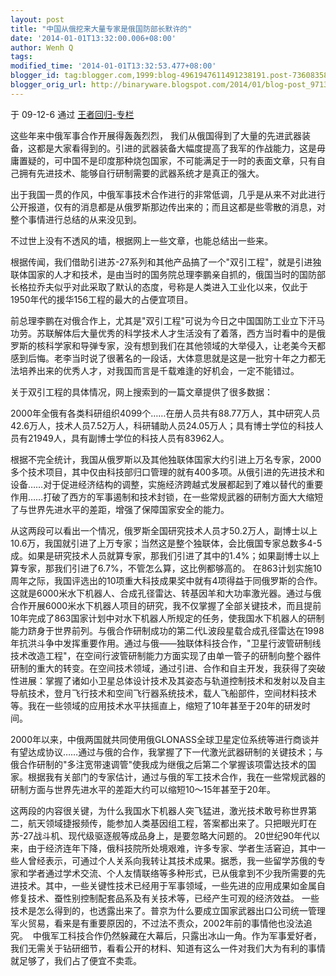 ```yaml
---
layout: post
title: "中国从俄挖来大量专家是俄国防部长默许的"
date: '2014-01-01T13:32:00.006+08:00'
author: Wenh Q
tags:
modified_time: '2014-01-01T13:32:53.477+08:00'
blogger_id: tag:blogger.com,1999:blog-4961947611491238191.post-7360835800772433606
blogger_orig_url: http://binaryware.blogspot.com/2014/01/blog-post_9713.html
---
```

于 09-12-6 通过 [王者回归-专栏](http://blog.china.com/u/060604/863/)

这些年来中俄军事合作开展得轰轰烈烈，
我们从俄国得到了大量的先进武器装备，这都是大家看得到的。引进的武器装备大幅度提高了我军的作战能力，这是毋庸置疑的，可中国不是印度那种烧包国家，不可能满足于一时的表面文章，只有自己拥有先进技术、能够自行研制需要的武器系统才是真正的强大。

出于我国一贯的作风，中俄军事技术合作进行的非常低调，几乎是从来不对此进行公开报道，仅有的消息都是从俄罗斯那边传出来的；而且这都是些零散的消息，对整个事情进行总结的从来没见到。

不过世上没有不透风的墙，根据网上一些文章，也能总结出一些来。

根据传闻，我们借助引进苏-27系列和其他产品搞了一个"双引工程"，就是引进独联体国家的人才和技术，是由当时的国务院总理李鹏亲自抓的，俄国当时的国防部长格拉乔夫似乎对此采取了默认的态度，号称是人类进入工业化以来，仅此于1950年代的援华156工程的最大的占便宜项目。

前总理李鹏在对俄合作上，尤其是"双引工程"可说为今日之中国国防工业立下汗马功劳。苏联解体后大量优秀的科学技术人才生活没有了着落，西方当时看中的是俄罗斯的核科学家和导弹专家，没有想到我们在其他领域的大举侵入，让老美今天都感到后悔。老李当时说了很著名的一段话，大体意思就是这是一批穷十年之力都无法培养出来的优秀人才，对我国而言是千载难逢的好机会，一定不能错过。

关于双引工程的具体情况，网上搜索到的一篇文章提供了很多数据：

2000年全俄有各类科研组织4099个……在册人员共有88.77万人，其中研究人员42.6万人，技术人员7.52万人，科研辅助人员24.05万人；具有博士学位的科技人员有21949人，具有副博士学位的科技人员有83962人。

根据不完全统计，我国从俄罗斯以及其他独联体国家大约引进上万名专家，2000多个技术项目，其中仅由科技部归口管理的就有400多项。从俄引进的先进技术和设备……对于促进经济结构的调整，实施经济跨越式发展都起到了难以替代的重要作用……打破了西方的军事遏制和技术封锁，在一些常规武器的研制方面大大缩短了与世界先进水平的差距，增强了保障国家安全的能力。

从这两段可以看出一个情况，俄罗斯全国研究技术人员才50.2万人，副博士以上10.6万，我国就引进了上万专家；当然这是整个独联体，会比俄国专家总数多4-5成。如果是研究技术人员就算专家，那我们引进了其中的1.4%；如果副博士以上算专家，那我们引进了6.7%，不管怎么算，这比例都够高的。
在863计划实施10周年之际，我国评选出的10项重大科技成果奖中就有4项得益于同俄罗斯的合作。这就是6000米水下机器人、合成孔径雷达、转基因羊和大功率激光器。通过与俄合作开展6000米水下机器人项目的研究，我不仅掌握了全部关键技术，而且提前10年完成了863国家计划中对水下机器人所规定的任务，使我国水下机器人的研制能力跻身于世界前列。与俄合作研制成功的第二代L波段星载合成孔径雷达在1998年抗洪斗争中发挥重要作用。通过与俄——独联体科技合作，"卫星行波管研制线技术改造工程"，在空间行波管研制能力方面实现了由单一管子的研制向整个器件研制的重大的转变。在空间技术领域，通过引进、合作和自主开发，我获得了突破性进展：掌握了诸如小卫星总体设计技术及其姿态与轨道控制技术和发射以及自主导航技术，登月飞行技术和空间飞行器系统技术，载人飞船部件，空间材料技术等。我在一些领域的应用技术水平扶摇直上，缩短了10年甚至于20年的研发时间。

2000年以来，中俄两国就共同使用俄GLONASS全球卫星定位系统等进行商谈并有望达成协议……通过与俄的合作，我掌握了下一代激光武器研制的关键技术；与俄合作研制的"多注宽带速调管"使我成为继俄之后第二个掌握该项雷达技术的国家。根据我有关部门的专家估计，通过与俄的军工技术合作，我在一些常规武器的研制方面与世界先进水平的差距大约可以缩短10～15年甚至于20年。

这两段的内容很关键，为什么我国水下机器人突飞猛进，激光技术敢号称世界第二，航天领域捷报频传，能参加人类基因组工程，答案都出来了。只把眼光盯在苏-27战斗机、现代级驱逐舰等成品身上，是要忽略大问题的。
20世纪90年代以来，由于经济连年下降，俄科技院所处境艰难，许多专家、学者生活窘迫，其中一些人曾经表示，可通过个人关系向我转让其技术成果。据悉，我一些留学苏俄的专家和学者通过学术交流、个人友情联络等多种形式，已从俄拿到不少我所需要的先进技术。其中，一些关键性技术已经用于军事领域，一些先进的应用成果如金属自修复技术、蚕性别控制配套品系及有关技术等，已经产生可观的经济效益。
一些技术是怎么得到的，也透露出来了。普京为什么要成立国家武器出口公司统一管理军火贸易，看来是有重要原因的，不过法不责众，2002年前的事情他也没法追究。
 中俄军工科技合作仍然躲藏在大幕后，只露出冰山一角。作为军事爱好者，我们无需关于钻研细节，看看公开的材料、知道有这么一件对我们大为有利的事情就足够了，我们占了便宜不卖乖。
